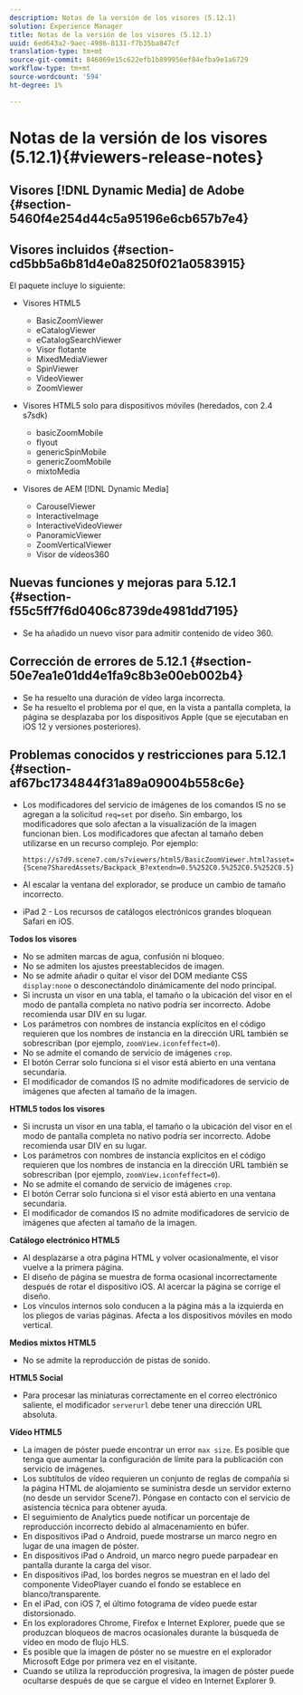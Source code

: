 ```yaml
---
description: Notas de la versión de los visores (5.12.1)
solution: Experience Manager
title: Notas de la versión de los visores (5.12.1)
uuid: 6ed643a2-9aec-4986-8131-f7b35ba847cf
translation-type: tm+mt
source-git-commit: 846069e15c622efb1b899956ef84efba9e1a6729
workflow-type: tm+mt
source-wordcount: '594'
ht-degree: 1%

---
```



# Notas de la versión de los visores (5.12.1){#viewers-release-notes}

## Visores [!DNL Dynamic Media] de Adobe {#section-5460f4e254d44c5a95196e6cb657b7e4}

## Visores incluidos {#section-cd5bb5a6b81d4e0a8250f021a0583915}

El paquete incluye lo siguiente:

* Visores HTML5

   * BasicZoomViewer
   * eCatalogViewer
   * eCatalogSearchViewer
   * Visor flotante
   * MixedMediaViewer
   * SpinViewer
   * VideoViewer
   * ZoomViewer

* Visores HTML5 solo para dispositivos móviles (heredados, con 2.4 s7sdk)

   * basicZoomMobile
   * flyout
   * genericSpinMobile
   * genericZoomMobile
   * mixtoMedia

* Visores de AEM [!DNL Dynamic Media]

   * CarouselViewer
   * InteractiveImage
   * InteractiveVideoViewer
   * PanoramicViewer
   * ZoomVerticalViewer
   * Visor de vídeos360

## Nuevas funciones y mejoras para 5.12.1 {#section-f55c5ff7f6d0406c8739de4981dd7195}

* Se ha añadido un nuevo visor para admitir contenido de vídeo 360.

## Corrección de errores de 5.12.1 {#section-50e7ea1e01dd4e1fa9c8b3e00eb002b4}

* Se ha resuelto una duración de vídeo larga incorrecta.
* Se ha resuelto el problema por el que, en la vista a pantalla completa, la página se desplazaba por los dispositivos Apple (que se ejecutaban en iOS 12 y versiones posteriores).

## Problemas conocidos y restricciones para 5.12.1 {#section-af67bc1734844f31a89a09004b558c6e}

* Los modificadores del servicio de imágenes de los comandos IS no se agregan a la solicitud `req=set` por diseño. Sin embargo, los modificadores que solo afectan a la visualización de la imagen funcionan bien. Los modificadores que afectan al tamaño deben utilizarse en un recurso complejo. Por ejemplo:

   `https://s7d9.scene7.com/s7viewers/html5/BasicZoomViewer.html?asset= {Scene7SharedAssets/Backpack_B?extendn=0.5%252C0.5%252C0.5%252C0.5}`

* Al escalar la ventana del explorador, se produce un cambio de tamaño incorrecto.
* iPad 2 - Los recursos de catálogos electrónicos grandes bloquean Safari en iOS.

**Todos los visores**

* No se admiten marcas de agua, confusión ni bloqueo.
* No se admiten los ajustes preestablecidos de imagen.
* No se admite añadir o quitar el visor del DOM mediante CSS `display:none` o desconectándolo dinámicamente del nodo principal.
* Si incrusta un visor en una tabla, el tamaño o la ubicación del visor en el modo de pantalla completa no nativo podría ser incorrecto. Adobe recomienda usar DIV en su lugar.
* Los parámetros con nombres de instancia explícitos en el código requieren que los nombres de instancia en la dirección URL también se sobrescriban (por ejemplo, `zoomView.iconfeffect=0`).
* No se admite el comando de servicio de imágenes `crop`.
* El botón Cerrar solo funciona si el visor está abierto en una ventana secundaria.
* El modificador de comandos IS no admite modificadores de servicio de imágenes que afecten al tamaño de la imagen.

**HTML5 todos los visores**

* Si incrusta un visor en una tabla, el tamaño o la ubicación del visor en el modo de pantalla completa no nativo podría ser incorrecto. Adobe recomienda usar DIV en su lugar.
* Los parámetros con nombres de instancia explícitos en el código requieren que los nombres de instancia en la dirección URL también se sobrescriban (por ejemplo, `zoomView.iconfeffect=0`).
* No se admite el comando de servicio de imágenes `crop`.
* El botón Cerrar solo funciona si el visor está abierto en una ventana secundaria.
* El modificador de comandos IS no admite modificadores de servicio de imágenes que afecten al tamaño de la imagen.

**Catálogo electrónico HTML5**

* Al desplazarse a otra página HTML y volver ocasionalmente, el visor vuelve a la primera página.
* El diseño de página se muestra de forma ocasional incorrectamente después de rotar el dispositivo iOS. Al acercar la página se corrige el diseño.
* Los vínculos internos solo conducen a la página más a la izquierda en los pliegos de varias páginas. Afecta a los dispositivos móviles en modo vertical.

**Medios mixtos HTML5**

* No se admite la reproducción de pistas de sonido.

**HTML5 Social**

* Para procesar las miniaturas correctamente en el correo electrónico saliente, el modificador `serverurl` debe tener una dirección URL absoluta.

**Vídeo HTML5**

* La imagen de póster puede encontrar un error `max size`. Es posible que tenga que aumentar la configuración de límite para la publicación con servicio de imágenes.
* Los subtítulos de vídeo requieren un conjunto de reglas de compañía si la página HTML de alojamiento se suministra desde un servidor externo (no desde un servidor Scene7). Póngase en contacto con el servicio de asistencia técnica para obtener ayuda.
* El seguimiento de Analytics puede notificar un porcentaje de reproducción incorrecto debido al almacenamiento en búfer.
* En dispositivos iPad o Android, puede mostrarse un marco negro en lugar de una imagen de póster.
* En dispositivos iPad o Android, un marco negro puede parpadear en pantalla durante la carga del visor.
* En dispositivos iPad, los bordes negros se muestran en el lado del componente VideoPlayer cuando el fondo se establece en blanco/transparente.
* En el iPad, con iOS 7, el último fotograma de vídeo puede estar distorsionado.
* En los exploradores Chrome, Firefox e Internet Explorer, puede que se produzcan bloqueos de macros ocasionales durante la búsqueda de vídeo en modo de flujo HLS.
* Es posible que la imagen de póster no se muestre en el explorador Microsoft Edge por primera vez en el visitante.
* Cuando se utiliza la reproducción progresiva, la imagen de póster puede ocultarse después de que se cargue el vídeo en Internet Explorer 9.

